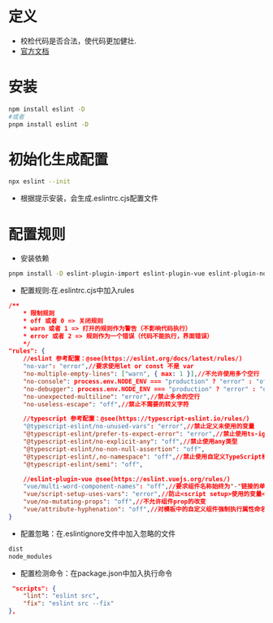 
# 定义
+ 校检代码是否合法，使代码更加健壮.
+ [官方文档](https://nodejs.cn/eslint/)

# 安装
```bash
npm install eslint -D
#或者
pnpm install eslint -D
```

# 初始化生成配置
```bash
npx eslint --init
```
+ 根据提示安装，会生成.eslintrc.cjs配置文件

# 配置规则
+ 安装依赖
```bash
pnpm install -D eslint-plugin-import eslint-plugin-vue eslint-plugin-node eslint-plugin-prettier eslint-config-prettier eslint-plugin-node Qbabel/eslint-parser
```
+ 配置规则:在.eslintrc.cjs中加入rules
```json
/**
    * 限制规则
    * off 或者 0 => 关闭规则
    * warn 或者 1 => 打开的规则作为警告（不影响代码执行）
    * error 或者 2 => 规则作为一个错误（代码不能执行，界面错误）
    */
"rules": {
    //eslint 参考配置：@see(https://eslint.org/docs/latest/rules/)
    "no-var": "error",//要求使用let or const 不是 var
    "no-multiple-empty-lines": ["warn", { max: 1 }],//不允许使用多个空行
    "no-console": process.env.NODE_ENV === "production" ? "error" : "off",
    "no-debugger": process.env.NODE_ENV === "production" ? "error" : "off",
    "no-unexpected-multiline": "error",//禁止多余的空行
    "no-useless-escape": "off",//禁止不需要的转义字符

    //typescript 参考配置：@see(https://typescript-eslint.io/rules/)
    "@typescript-eslint/no-unused-vars": "error",//禁止定义未使用的变量
    "@typescript-eslint/prefer-ts-expect-error": "error",//禁止使用ts-ignore
    "@typescript-eslint/no-explicit-any": "off",//禁止使用any类型
    "@typescript-eslint/no-non-null-assertion": "off",
    "@typescript-eslint/,no-namespace": "off",//禁止使用自定义TypeScript模块
    "@typescript-eslint/semi": "off",

    //eslint-plugin-vue @see(https://eslint.vuejs.org/rules/)
    "vue/multi-word-component-names": "off",//要求组件名称始终为"-"链接的单词
    "vue/script-setup-uses-vars": "error",//防止<script setup>使用的变量<template></template>
    "vue/no-mutating-props": "off",//不允许组件prop的改变
    "vue/attribute-hyphenation": "off",//对模板中的自定义组件强制执行属性命名样
}
```
+ 配置忽略：在.eslintignore文件中加入忽略的文件
```bash
dist
node_modules
```

+ 配置检测命令：在package.json中加入执行命令
```json
 "scripts": {   
    "lint": "eslint src",
    "fix": "eslint src --fix"
},
```